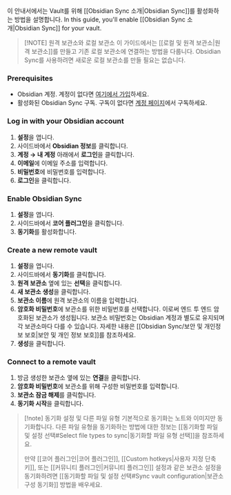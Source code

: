 이 안내서에서는 Vault를 위해 [[Obsidian Sync 소개|Obsidian Sync]]를 활성화하는 방법을 설명합니다.
In this guide, you'll enable [[Obsidian Sync 소개|Obsidian Sync]] for your vault.

> [!NOTE] 원격 보관소와 로컬 보관소
> 이 가이드에서는 [[로컬 및 원격 보관소|원격 보관소]]를 만들고 기존 로컬 보관소에 연결하는 방법을 다룹니다. Obsidian Sync를 사용하려면 새로운 로컬 보관소를 만들 필요는 없습니다.

### Prerequisites

- Obsidian 계정. 계정이 없다면 [여기에서 가입](https://obsidian.md/account#mode=signup)하세요.
- 활성화된 Obsidian Sync 구독. 구독이 없다면 [계정 페이지](https://obsidian.md/account)에서 구독하세요.

### Log in with your Obsidian account

1. **설정**을 엽니다.
2. 사이드바에서 **Obsidian 정보**를 클릭합니다.
3. **계정 → 내 계정** 아래에서 **로그인**을 클릭합니다.
4. **이메일**에 이메일 주소를 입력합니다.
5. **비밀번호**에 비밀번호를 입력합니다.
6. **로그인**을 클릭합니다.

### Enable Obsidian Sync

1. **설정**을 엽니다.
2. 사이드바에서 **코어 플러그인**을 클릭합니다.
3. **동기화**를 활성화합니다.

### Create a new remote vault

1. **설정**을 엽니다.
2. 사이드바에서 **동기화**를 클릭합니다.
3. **원격 보관소** 옆에 있는 **선택**을 클릭합니다.
4. **새 보관소 생성**을 클릭합니다.
5. **보관소 이름**에 원격 보관소의 이름을 입력합니다.
6. **암호화 비밀번호**에 보관소를 위한 비밀번호를 선택합니다. 이로써 엔드 투 엔드 암호화된 보관소가 생성됩니다. 보관소 비밀번호는 Obsidian 계정과 별도로 유지되며 각 보관소마다 다를 수 있습니다. 자세한 내용은 [[Obsidian Sync/보안 및 개인정보 보호|보안 및 개인 정보 보호]]를 참조하세요.
7. **생성**을 클릭합니다.

### Connect to a remote vault

1. 방금 생성한 보관소 옆에 있는 **연결**을 클릭합니다.
2. **암호화 비밀번호**에 보관소를 위해 구성한 비밀번호를 입력합니다.
3. **보관소 잠금 해제**를 클릭합니다.
4. **동기화 시작**을 클릭합니다.

> [!note] 동기화 설정 및 다른 파일 유형
> 기본적으로 동기화는 노트와 이미지만 동기화합니다. 다른 파일 유형을 동기화하는 방법에 대한 정보는 [[동기화할 파일 및 설정 선택#Select file types to sync|동기화할 파일 유형 선택]]을 참조하세요.
> 
> 만약 [[코어 플러그인|코어 플러그인]], [[Custom hotkeys|사용자 지정 단축키]], 또는 [[커뮤니티 플러그인|커뮤니티 플러그인]] 설정과 같은 보관소 설정을 동기화하려면 [[동기화할 파일 및 설정 선택#Sync vault configuration|보관소 구성 동기화]] 방법을 배우세요.
